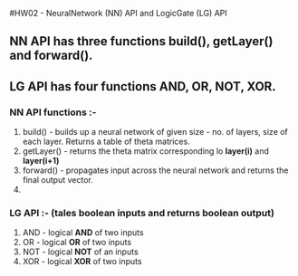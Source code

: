 #HW02 - NeuralNetwork (NN) API and LogicGate (LG) API

## NN API has three functions build(), getLayer() and forward().
## LG API has four functions AND, OR, NOT, XOR.

### NN API functions :-
1. build() -  builds up a neural network of given size - no. of layers, size of each layer. Returns a table of theta matrices.
2. getLayer() - returns the theta matrix corresponding lo **layer(i)** and **layer(i+1)**
3. forward() - propagates input across the neural network and returns the final output vector.
4. 

### LG API :- (tales boolean inputs and returns boolean output)
1. AND - logical **AND** of two inputs
2. OR - logical **OR** of two inputs
3. NOT - logical **NOT** of an inputs
4. XOR - logical **XOR** of two inputs
